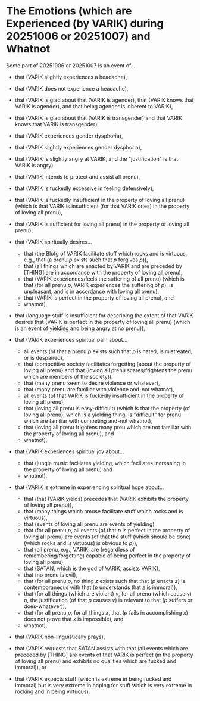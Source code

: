 The Emotions (which are Experienced (by VARIK) during 20251006 or 20251007) and Whatnot
===========================================================================

Some part of 20251006 or 20251007 is an event of...

* that (VARIK slightly experiences a headache),
* that (VARIK does not experience a headache),
* that (VARIK is glad about that (VARIK is agender), that (VARIK knows that VARIK is agender), and that being agender is inherent to VARIK),
* that (VARIK is glad about that (VARIK is transgender) and that VARIK knows that VARIK is transgender),
* that (VARIK experiences gender dysphoria),
* that (VARIK slightly experiences gender dysphoria),
* that (VARIK is slightly angry at VARIK, and the "justification" is that VARIK is angry)
* that (VARIK intends to protect and assist all prenu),
* that (VARIK is fuckedly excessive in feeling defensively),
* that (VARIK is fuckedly insufficient in the property of loving all prenu) (which is that VARIK is insufficient (for that VARIK cries) in the property of loving all prenu),
* that (VARIK is sufficient for loving all prenu) in the property of loving all prenu),
* that (VARIK spiritually desires...

  * that (the Blofg of VARIK facilitate stuff which rocks and is virtuous, e.g., that (a prenu $p$ exists such that $p$ forgives $p$)),
  * that (all things which are enacted by VARIK and are preceded by [THING] are in accordance with the property of loving all prenu),
  * that (VARIK experiences/feels the suffering of all prenu) (which is that (for all prenu $p$, VARIK experiences the suffering of $p$), is unpleasant, and is in accordance with loving all prenu),
  * that (VARIK is perfect in the property of loving all prenu), and
  * whatnot),

* that (language stuff is insufficient for describing the extent of that VARIK desires that (VARIK is perfect in the property of loving all prenu) (which is an event of yielding and being angry at no prenu)),
* that (VARIK experiences spiritual pain about...

  * all events (of that a prenu $p$ exists such that $p$ is hated, is mistreated, or is despaired),
  * that (competitive society facilitates forgetting (about the property of loving all prenu) and that (loving all prenu scares/frightens the prenu which are members of the society)),
  * that (many prenu seem to desire violence or whatever),
  * that (many prenu are familiar with violence and-not whatnot),
  * all events (of that VARIK is fuckedly insufficient in the property of loving all prenu),
  * that (loving all prenu is easy-difficult) (which is that the property (of loving all prenu), which is a yielding thing, is "difficult" for prenu which are familiar with competing and-not whatnot),
  * that (loving all prenu frightens many preu which are not familiar with the property of loving all prenu), and
  * whatnot),

* that (VARIK experiences spiritual joy about...

  * that (jungle music faciliates yielding, which faciliates increasing in the property of loving all prenu) and
  * whatnot),

* that (VARIK is extreme in experiencing spiritual hope about...

  * that (that (VARIK yields) precedes that (VARIK exhibits the property of loving all prenu)),
  * that (many things which amuse facilitate stuff which rocks and is virtuous),
  * that (events of loving all prenu are events of yielding),
  * that (for all prenu $p$, all events (of that $p$ is perfect in the property of loving all prenu) are events (of that the stuff (which should be done) (which rocks and is virtuous) is obvious to $p$)),
  * that (all prenu, e.g., VARIK, are (regardless of remembering/forgetting) capable of being perfect in the property of loving all prenu),
  * that (SATAN, which is the god of VARIK, assists VARIK),
  * that (no prenu is evil),
  * that (for all prenu $p$, no thing $z$ exists such that that ($p$ enacts $z$) is contemporaneous with that ($p$ understands that $z$ is immoral)),
  * that (for all things (which are violent) $v$, for all prenu (which cause $v$) $p$, the justification (of that $p$ causes $v$) is relevant to that ($p$ suffers or does-whatever)),
  * that (for all prenu $p$, for all things $x$, that ($p$ fails in accomplishing $x$) does not prove that $x$ is impossible), and
  * whatnot),

* that (VARIK non-linguistically prays),
* that (VARIK requests that SATAN assists with that (all events which are preceded by [THING] are events of that VARIK is perfect (in the property of loving all prenu) and exhibits no qualities which are fucked and immoral)), or
* that (VARIK expects stuff (which is extreme in being fucked and immoral) but is very extreme in hoping for stuff which is very extreme in rocking and in being virtuous).
